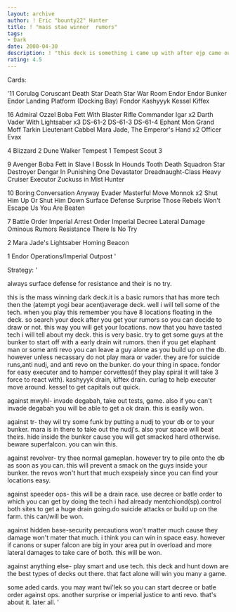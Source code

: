 ```yaml
---
layout: archive
author: ! Eric "bounty22" Hunter
title: ! "mass stae winner  rumors"
tags:
- Dark
date: 2000-04-30
description: ! "this deck is something i came up with after ejp came out. my brother played it though cause i already had a deck."
rating: 4.5
---
```

Cards: 

'11
Corulag
Coruscant
Death Star
Death Star War Room
Endor
Endor Bunker
Endor Landing Platform (Docking Bay)
Fondor
Kashyyyk
Kessel
Kiffex

16
Admiral Ozzel
Boba Fett With Blaster Rifle
Commander Igar	x2
Darth Vader With Lightsaber  x3
DS-61-2
DS-61-3
DS-61-4
Ephant Mon
Grand Moff Tarkin
Lieutenant Cabbel
Mara Jade, The Emperor's Hand	x2
Officer Evax

4
Blizzard 2
Dune Walker
Tempest 1
Tempest Scout 3

9
Avenger
Boba Fett in Slave I
Bossk In Hounds Tooth
Death Squadron Star Destroyer
Dengar In Punishing One
Devastator
Dreadnaught-Class Heavy Cruiser
Executor
Zuckuss in Mist Hunter

10
Boring Conversation Anyway
Evader
Masterful Move
Monnok	x2
Shut Him Up Or Shut Him Down
Surface Defense
Surprise
Those Rebels Won't Escape Us
You Are Beaten

7
Battle Order
Imperial Arrest Order
Imperial Decree
Lateral Damage
Ominous Rumors
Resistance
There Is No Try

2
Mara Jade's Lightsaber
Homing Beacon

1
Endor Operations/Imperial Outpost
'

Strategy: '

always surface defense for resistance and their is no try.

this is the mass winning dark deck.it is a basic rumors that has more tech then the (atempt yogi bear acent)average deck. well i will tell some of the tech. when you play this remember you have 8 locations floating in the deck. so search your deck after you get your rumors so you can decide to draw or not. this way you will get your locations. now that you have tasted tech i will tell about my deck.
this is very basic. try to get some guys at the bunker to start off with a early drain wit rumors. then if you get elaphant man or some anti revo you can leave a guy alone as you build up on the db. however unless necassary do not play mara or vader. they are for suicide runs,anti nudj, and anti revo on the bunker. do your thing in space. fondor for easy executer and to hamper corvettes(if they play spiral it will take 3 force to react with). kashyyyk drain, kiffex drain. curlag to help executer move around. kessel to get capitals out quick.

against mwyhl- invade degabah, take out tests, game. also if you can't invade degabah you will be able to get a ok drain. this is easily won.

against tr- they wil try some funk by putting a nudj to your db or to your bunker. mara is in there to take out the nudj's. also your space will beat theirs. hide inside the bunker cause you will get smacked hard otherwise. beware superfalcon. you can win this.

against revolver- try thee normal gameplan. however try to pile onto the db as soon as you can. this will prevent a smack on the guys inside your bunker. the revos won't hurt that much exspeialy since you can find your locations easy.

against speeder ops- this will be a drain race. use decree or batle order to which you can get by doing the tech i had already mentchiond(sp).control both sites to get a huge drain going.do suicide attacks or build up on the farm. this can/will be won.

against hidden base-security percautions won't matter much cause they damage won't mater that much. i think you can win in space easy. however if canons or super falcon are big in your area put in overload and more lateral damages to take care of both. this will be won.

against anything else- play smart and use tech. this deck and hunt down are the best types of decks out there. that fact alone will win you many a game.

some aded cards. you may want twi'lek so you can start decree or batle order against ops. another surprise or imperial justice to anti revo. that's about it.
later all. '